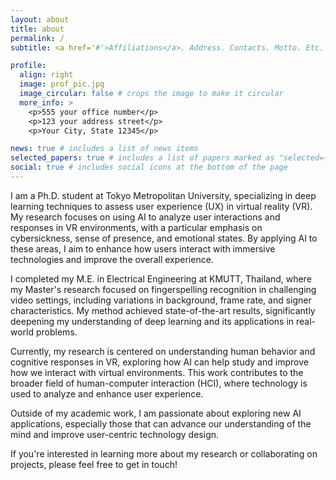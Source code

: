 ```yaml
---
layout: about
title: about
permalink: /
subtitle: <a href='#'>Affiliations</a>. Address. Contacts. Motto. Etc.

profile:
  align: right
  image: prof_pic.jpg
  image_circular: false # crops the image to make it circular
  more_info: >
    <p>555 your office number</p>
    <p>123 your address street</p>
    <p>Your City, State 12345</p>

news: true # includes a list of news items
selected_papers: true # includes a list of papers marked as "selected={true}"
social: true # includes social icons at the bottom of the page
---
```


I am a Ph.D. student at Tokyo Metropolitan University, specializing in deep learning techniques to assess user experience (UX) in virtual reality (VR). My research focuses on using AI to analyze user interactions and responses in VR environments, with a particular emphasis on cybersickness, sense of presence, and emotional states. By applying AI to these areas, I aim to enhance how users interact with immersive technologies and improve the overall experience.

I completed my M.E. in Electrical Engineering at KMUTT, Thailand, where my Master's research focused on fingerspelling recognition in challenging video settings, including variations in background, frame rate, and signer characteristics. My method achieved state-of-the-art results, significantly deepening my understanding of deep learning and its applications in real-world problems.

Currently, my research is centered on understanding human behavior and cognitive responses in VR, exploring how AI can help study and improve how we interact with virtual environments. This work contributes to the broader field of human-computer interaction (HCI), where technology is used to analyze and enhance user experience.

Outside of my academic work, I am passionate about exploring new AI applications, especially those that can advance our understanding of the mind and improve user-centric technology design.

If you're interested in learning more about my research or collaborating on projects, please feel free to get in touch!
